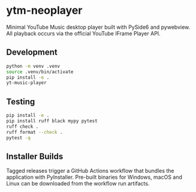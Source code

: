 # ytm-neoplayer

Minimal YouTube Music desktop player built with PySide6 and pywebview. All
playback occurs via the official YouTube IFrame Player API.

## Development

```bash
python -m venv .venv
source .venv/bin/activate
pip install -e .
yt-music-player
```

## Testing

```bash
pip install -e .
pip install ruff black mypy pytest
ruff check .
ruff format --check .
pytest -q
```

## Installer Builds

Tagged releases trigger a GitHub Actions workflow that bundles the application with PyInstaller. Pre-built binaries for Windows, macOS and Linux can be downloaded from the workflow run artifacts.
